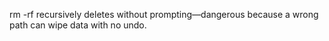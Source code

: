 rm -rf recursively deletes without prompting—dangerous because a wrong path can wipe data with no undo.
